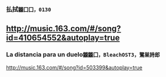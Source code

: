 ### 払拭`龖囗囗，0130`
http://music.163.com/#/song?id=410654552&autoplay=true
---
### La distancia para un duelo`龖龖囗，BleachOST3，鷺巣詩郎`
http://music.163.com/#/song?id=503399&autoplay=true